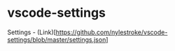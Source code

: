 # vscode-settings

Settings - (Link)[https://github.com/nylestroke/vscode-settings/blob/master/settings.json]
